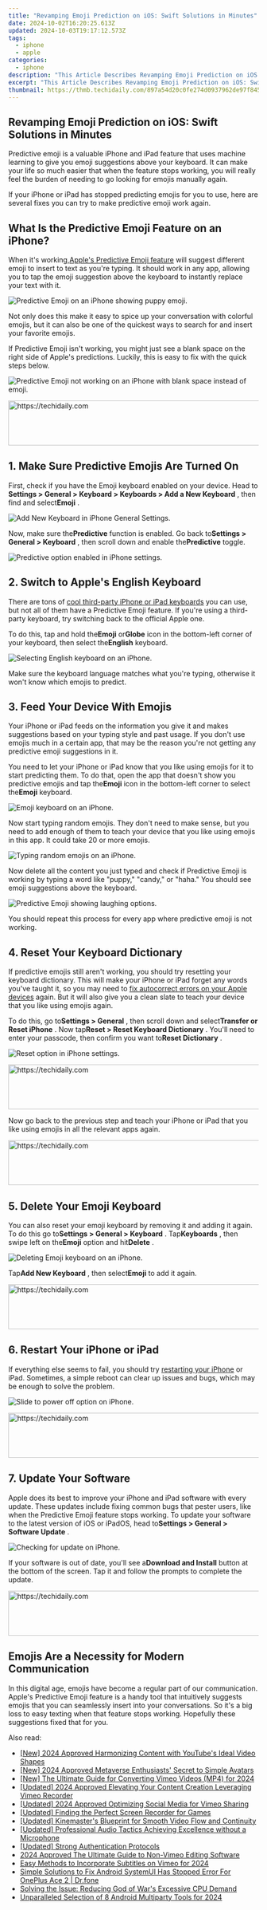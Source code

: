 ```yaml
---
title: "Revamping Emoji Prediction on iOS: Swift Solutions in Minutes"
date: 2024-10-02T16:20:25.613Z
updated: 2024-10-03T19:17:12.573Z
tags:
  - iphone
  - apple
categories:
  - iphone
description: "This Article Describes Revamping Emoji Prediction on iOS: Swift Solutions in Minutes"
excerpt: "This Article Describes Revamping Emoji Prediction on iOS: Swift Solutions in Minutes"
thumbnail: https://thmb.techidaily.com/897a54d20c0fe274d0937962de97f84511515ba57539d3344fb75e1f209995c6.png
---
```


## Revamping Emoji Prediction on iOS: Swift Solutions in Minutes

 Predictive emoji is a valuable iPhone and iPad feature that uses machine learning to give you emoji suggestions above your keyboard. It can make your life so much easier that when the feature stops working, you will really feel the burden of needing to go looking for emojis manually again.

 If your iPhone or iPad has stopped predicting emojis for you to use, here are several fixes you can try to make predictive emoji work again.

## What Is the Predictive Emoji Feature on an iPhone?

 When it's working,[Apple's Predictive Emoji feature](https://www.makeuseof.com/how-to-use-predictive-emojis-iphone/) will suggest different emoji to insert to text as you're typing. It should work in any app, allowing you to tap the emoji suggestion above the keyboard to instantly replace your text with it.

![Predictive Emoji on an iPhone showing puppy emoji.](https://static1.makeuseofimages.com/wordpress/wp-content/uploads/2023/05/1-predictive-emoji-on-an-iphone-showing-puppy-emoji.jpg)

 Not only does this make it easy to spice up your conversation with colorful emojis, but it can also be one of the quickest ways to search for and insert your favorite emojis.

 If Predictive Emoji isn't working, you might just see a blank space on the right side of Apple's predictions. Luckily, this is easy to fix with the quick steps below.

![Predictive Emoji not working on an iPhone with blank space instead of emoji.](https://static1.makeuseofimages.com/wordpress/wp-content/uploads/2023/05/2-predictive-emoji-not-working-on-an-iphone-with-blank-space-instead-of-emoji.jpg)

<!-- affiliate ads begin -->
<a href="https://unicoeye.pxf.io/c/5597632/2134491/18498" target="_top" id="2134491">
  <img src="//a.impactradius-go.com/display-ad/18498-2134491" border="0" alt="https://techidaily.com" width="728" height="90"/>
</a>
<img height="0" width="0" src="https://unicoeye.pxf.io/i/5597632/2134491/18498" style="position:absolute;visibility:hidden;" border="0" />
<!-- affiliate ads end -->

## 1\. Make Sure Predictive Emojis Are Turned On

 First, check if you have the Emoji keyboard enabled on your device. Head to **Settings > General > Keyboard > Keyboards > Add a New Keyboard** , then find and select**Emoji** .

![Add New Keyboard in iPhone General Settings.](https://static1.makeuseofimages.com/wordpress/wp-content/uploads/2023/05/3-add-new-keyboard-in-iphone-general-settings.jpg)

 Now, make sure the**Predictive** function is enabled. Go back to**Settings > General > Keyboard** , then scroll down and enable the**Predictive** toggle.

![Predictive option enabled in iPhone settings.](https://static1.makeuseofimages.com/wordpress/wp-content/uploads/2023/05/4-predictive-option-enabled-in-iphone-settings.jpg)

## 2\. Switch to Apple's English Keyboard

 There are tons of [cool third-party iPhone or iPad keyboards](https://www.makeuseof.com/tag/5-ios-8-keyboards-support-gifs-fancy-fonts-themes/) you can use, but not all of them have a Predictive Emoji feature. If you're using a third-party keyboard, try switching back to the official Apple one.

 To do this, tap and hold the**Emoji** or**Globe** icon in the bottom-left corner of your keyboard, then select the**English** keyboard.

![Selecting English keyboard on an iPhone.](https://static1.makeuseofimages.com/wordpress/wp-content/uploads/2023/05/5-selecting-english-keyboard-on-an-iphone.jpg)

 Make sure the keyboard language matches what you're typing, otherwise it won't know which emojis to predict.

## 3\. Feed Your Device With Emojis

 Your iPhone or iPad feeds on the information you give it and makes suggestions based on your typing style and past usage. If you don't use emojis much in a certain app, that may be the reason you're not getting any predictive emoji suggestions in it.

 You need to let your iPhone or iPad know that you like using emojis for it to start predicting them. To do that, open the app that doesn't show you predictive emojis and tap the**Emoji** icon in the bottom-left corner to select the**Emoji** keyboard.

![Emoji keyboard on an iPhone.](https://static1.makeuseofimages.com/wordpress/wp-content/uploads/2023/05/6-emoji-keyboard-on-an-iphone.jpg)

 Now start typing random emojis. They don't need to make sense, but you need to add enough of them to teach your device that you like using emojis in this app. It could take 20 or more emojis.

![Typing random emojis on an iPhone.](https://static1.makeuseofimages.com/wordpress/wp-content/uploads/2023/05/7-typing-random-emojis-on-an-iphone.jpg)

 Now delete all the content you just typed and check if Predictive Emoji is working by typing a word like "puppy," "candy," or "haha." You should see emoji suggestions above the keyboard.

![Predictive Emoji showing laughing options.](https://static1.makeuseofimages.com/wordpress/wp-content/uploads/2023/05/8-predictive-emoji-showing-laughing-options.jpg)

 You should repeat this process for every app where predictive emoji is not working.

## 4\. Reset Your Keyboard Dictionary

 If predictive emojis still aren't working, you should try resetting your keyboard dictionary. This will make your iPhone or iPad forget any words you've taught it, so you may need to [fix autocorrect errors on your Apple devices](https://www.makeuseof.com/tag/fix-bad-autocorrect-entries-train-iphone-spell-properly/) again. But it will also give you a clean slate to teach your device that you like using emojis again.

 To do this, go to**Settings > General** , then scroll down and select**Transfer or Reset iPhone** . Now tap**Reset > Reset Keyboard Dictionary** . You'll need to enter your passcode, then confirm you want to**Reset Dictionary** .

![Reset option in iPhone settings.](https://static1.makeuseofimages.com/wordpress/wp-content/uploads/2023/05/9-reset-option-in-iphone-settings.jpg)

<!-- affiliate ads begin -->
<a href="https://aligracehair.sjv.io/c/5597632/1868575/19272" target="_top" id="1868575">
  <img src="//a.impactradius-go.com/display-ad/19272-1868575" border="0" alt="https://techidaily.com" width="728" height="90"/>
</a>
<img height="0" width="0" src="https://aligracehair.sjv.io/i/5597632/1868575/19272" style="position:absolute;visibility:hidden;" border="0" />
<!-- affiliate ads end -->

 Now go back to the previous step and teach your iPhone or iPad that you like using emojis in all the relevant apps again.

<!-- affiliate ads begin -->
<a href="https://appsumo.8odi.net/c/5597632/2129739/7443" target="_top" id="2129739">
  <img src="//a.impactradius-go.com/display-ad/7443-2129739" border="0" alt="https://techidaily.com" width="728" height="90"/>
</a>
<img height="0" width="0" src="https://appsumo.8odi.net/i/5597632/2129739/7443" style="position:absolute;visibility:hidden;" border="0" />
<!-- affiliate ads end -->

## 5\. Delete Your Emoji Keyboard

 You can also reset your emoji keyboard by removing it and adding it again. To do this go to**Settings > General > Keyboard** . Tap**Keyboards** , then swipe left on the**Emoji** option and hit**Delete** .

![Deleting Emoji keyboard on an iPhone.](https://static1.makeuseofimages.com/wordpress/wp-content/uploads/2023/05/10-deleting-emoji-keyboard-on-an-iphone.jpg)

 Tap**Add New Keyboard** , then select**Emoji** to add it again.

<!-- affiliate ads begin -->
<a href="https://ephamedtechinc.pxf.io/c/5597632/2137211/26400" target="_top" id="2137211">
  <img src="//a.impactradius-go.com/display-ad/26400-2137211" border="0" alt="https://techidaily.com" width="728" height="90"/>
</a>
<img height="0" width="0" src="https://ephamedtechinc.pxf.io/i/5597632/2137211/26400" style="position:absolute;visibility:hidden;" border="0" />
<!-- affiliate ads end -->

## 6\. Restart Your iPhone or iPad

 If everything else seems to fail, you should try [restarting your iPhone](http://www.makeuseof.com/how-to-restart-any-iphone-even-if-the-buttons-are-broken/) or iPad. Sometimes, a simple reboot can clear up issues and bugs, which may be enough to solve the problem.

![Slide to power off option on iPhone.](https://static1.makeuseofimages.com/wordpress/wp-content/uploads/2023/05/11-slide-to-power-off-option-on-iphone.jpg)

<!-- affiliate ads begin -->
<a href="https://ephamedtechinc.pxf.io/c/5597632/2137219/26400" target="_top" id="2137219">
  <img src="//a.impactradius-go.com/display-ad/26400-2137219" border="0" alt="https://techidaily.com" width="728" height="90"/>
</a>
<img height="0" width="0" src="https://ephamedtechinc.pxf.io/i/5597632/2137219/26400" style="position:absolute;visibility:hidden;" border="0" />
<!-- affiliate ads end -->

## 7\. Update Your Software

 Apple does its best to improve your iPhone and iPad software with every update. These updates include fixing common bugs that pester users, like when the Predictive Emoji feature stops working. To update your software to the latest version of iOS or iPadOS, head to**Settings > General > Software Update** .

![Checking for update on iPhone.](https://static1.makeuseofimages.com/wordpress/wp-content/uploads/2023/05/12-checking-for-update-on-iphone.jpg)

 If your software is out of date, you'll see a**Download and Install** button at the bottom of the screen. Tap it and follow the prompts to complete the update.

<!-- affiliate ads begin -->
<a href="https://ephamedtechinc.pxf.io/c/5597632/2136627/26400" target="_top" id="2136627">
  <img src="//a.impactradius-go.com/display-ad/26400-2136627" border="0" alt="https://techidaily.com" width="728" height="90"/>
</a>
<img height="0" width="0" src="https://ephamedtechinc.pxf.io/i/5597632/2136627/26400" style="position:absolute;visibility:hidden;" border="0" />
<!-- affiliate ads end -->

## Emojis Are a Necessity for Modern Communication

 In this digital age, emojis have become a regular part of our communication. Apple's Predictive Emoji feature is a handy tool that intuitively suggests emojis that you can seamlessly insert into your conversations. So it's a big loss to easy texting when that feature stops working. Hopefully these suggestions fixed that for you.

<ins class="adsbygoogle"
     style="display:block"
     data-ad-format="autorelaxed"
     data-ad-client="ca-pub-7571918770474297"
     data-ad-slot="1223367746"></ins>

<ins class="adsbygoogle"
     style="display:block"
     data-ad-client="ca-pub-7571918770474297"
     data-ad-slot="8358498916"
     data-ad-format="auto"
     data-full-width-responsive="true"></ins>

<span class="atpl-alsoreadstyle">Also read:</span>
<div><ul>
<li><a href="https://eaxpv-info.techidaily.com/new-2024-approved-harmonizing-content-with-youtubes-ideal-video-shapes/"><u>[New] 2024 Approved Harmonizing Content with YouTube's Ideal Video Shapes</u></a></li>
<li><a href="https://fox-hovers.techidaily.com/new-2024-approved-metaverse-enthusiasts-secret-to-simple-avatars/"><u>[New] 2024 Approved Metaverse Enthusiasts' Secret to Simple Avatars</u></a></li>
<li><a href="https://vimeo-videos.techidaily.com/new-the-ultimate-guide-for-converting-vimeo-videos-mp4-for-2024/"><u>[New] The Ultimate Guide for Converting Vimeo Videos (MP4) for 2024</u></a></li>
<li><a href="https://vimeo-videos.techidaily.com/updated-2024-approved-elevating-your-content-creation-leveraging-vimeo-recorder/"><u>[Updated] 2024 Approved Elevating Your Content Creation Leveraging Vimeo Recorder</u></a></li>
<li><a href="https://vimeo-videos.techidaily.com/updated-2024-approved-optimizing-social-media-for-vimeo-sharing/"><u>[Updated] 2024 Approved Optimizing Social Media for Vimeo Sharing</u></a></li>
<li><a href="https://screen-activity-recording.techidaily.com/updated-finding-the-perfect-screen-recorder-for-games/"><u>[Updated] Finding the Perfect Screen Recorder for Games</u></a></li>
<li><a href="https://article-posts.techidaily.com/updated-kinemasters-blueprint-for-smooth-video-flow-and-continuity/"><u>[Updated] Kinemaster's Blueprint for Smooth Video Flow and Continuity</u></a></li>
<li><a href="https://facebook-record-videos.techidaily.com/updated-professional-audio-tactics-achieving-excellence-without-a-microphone/"><u>[Updated] Professional Audio Tactics Achieving Excellence without a Microphone</u></a></li>
<li><a href="https://vimeo-videos.techidaily.com/updated-strong-authentication-protocols/"><u>[Updated] Strong Authentication Protocols</u></a></li>
<li><a href="https://vimeo-videos.techidaily.com/2024-approved-the-ultimate-guide-to-non-vimeo-editing-software/"><u>2024 Approved The Ultimate Guide to Non-Vimeo Editing Software</u></a></li>
<li><a href="https://vimeo-videos.techidaily.com/easy-methods-to-incorporate-subtitles-on-vimeo-for-2024/"><u>Easy Methods to Incorporate Subtitles on Vimeo for 2024</u></a></li>
<li><a href="https://howto.techidaily.com/simple-solutions-to-fix-android-systemui-has-stopped-error-for-oneplus-ace-2-drfone-by-drfone-fix-android-problems-fix-android-problems/"><u>Simple Solutions to Fix Android SystemUI Has Stopped Error For OnePlus Ace 2 | Dr.fone</u></a></li>
<li><a href="https://win-able.techidaily.com/solving-the-issue-reducing-god-of-wars-excessive-cpu-demand/"><u>Solving the Issue: Reducing God of War's Excessive CPU Demand</u></a></li>
<li><a href="https://video-screen-grab.techidaily.com/unparalleled-selection-of-8-android-multiparty-tools-for-2024/"><u>Unparalleled Selection of 8 Android Multiparty Tools for 2024</u></a></li>
</ul></div>

